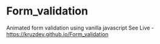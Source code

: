 # Form_validation
Animated form validation using vanilla javascript
See Live - https://kruzdev.github.io/Form_validation
